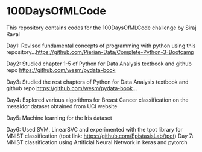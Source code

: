 # 100DaysOfMLCode
This repository contains codes for the 100DaysOfMLCode challenge by Siraj Raval

Day1: Revised fundamental concepts of programming with python using this repository...https://github.com/Pierian-Data/Complete-Python-3-Bootcamp

Day2: Studied chapter 1-5 of Python for Data Analysis textbook and github repo https://github.com/wesm/pydata-book

Day3: Studied the rest chapters of Python for Data Analysis textbook and github repo https://github.com/wesm/pydata-book... 

Day4: Explored various algorithms for Breast Cancer classification on the messidor dataset obtained from UCI website

Day5: Machine learning for the Iris dataset

Day6: Used SVM, LinearSVC and experimented with the tpot library for MNIST classification (tpot link: https://github.com/EpistasisLab/tpot)
Day 7: MNIST classification using Artificial Neural Network in keras and pytorch
